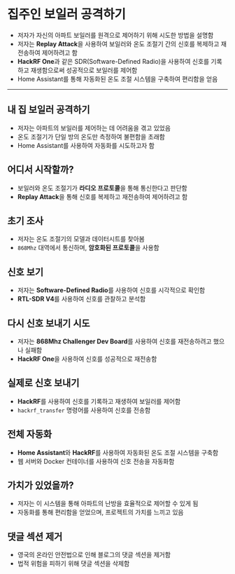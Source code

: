 # 집주인 보일러 공격하기


* 저자가 자신의 아파트 보일러를 원격으로 제어하기 위해 시도한 방법을 설명함
* 저자는 **Replay Attack**을 사용하여 보일러와 온도 조절기 간의 신호를 복제하고 재전송하여 제어하려고 함
* **HackRF One**과 같은 SDR(Software-Defined Radio)을 사용하여 신호를 기록하고 재생함으로써 성공적으로 보일러를 제어함
* Home Assistant를 통해 자동화된 온도 조절 시스템을 구축하여 편리함을 얻음

---

내 집 보일러 공격하기
------------

* 저자는 아파트의 보일러를 제어하는 데 어려움을 겪고 있었음
* 온도 조절기가 단일 방의 온도만 측정하여 불편함을 초래함
* Home Assistant를 사용하여 자동화를 시도하고자 함

어디서 시작할까?
---------

* 보일러와 온도 조절기가 **라디오 프로토콜**을 통해 통신한다고 판단함
* **Replay Attack**을 통해 신호를 복제하고 재전송하여 제어하려고 함

초기 조사
-----

* 저자는 온도 조절기의 모델과 데이터시트를 찾아봄
* `868Mhz` 대역에서 통신하며, **암호화된 프로토콜**을 사용함

신호 보기
-----

* 저자는 **Software-Defined Radio**를 사용하여 신호를 시각적으로 확인함
* **RTL-SDR V4**를 사용하여 신호를 관찰하고 분석함

다시 신호 보내기 시도
------------

* 저자는 **868Mhz Challenger Dev Board**를 사용하여 신호를 재전송하려고 했으나 실패함
* **HackRF One**을 사용하여 신호를 성공적으로 재전송함

실제로 신호 보내기
----------

* **HackRF**를 사용하여 신호를 기록하고 재생하여 보일러를 제어함
* `hackrf_transfer` 명령어를 사용하여 신호를 전송함

전체 자동화
------

* **Home Assistant**와 **HackRF**를 사용하여 자동화된 온도 조절 시스템을 구축함
* 웹 서버와 Docker 컨테이너를 사용하여 신호 전송을 자동화함

가치가 있었을까?
---------

* 저자는 이 시스템을 통해 아파트의 난방을 효율적으로 제어할 수 있게 됨
* 자동화를 통해 편리함을 얻었으며, 프로젝트의 가치를 느끼고 있음

댓글 섹션 제거
--------

* 영국의 온라인 안전법으로 인해 블로그의 댓글 섹션을 제거함
* 법적 위험을 피하기 위해 댓글 섹션을 삭제함
